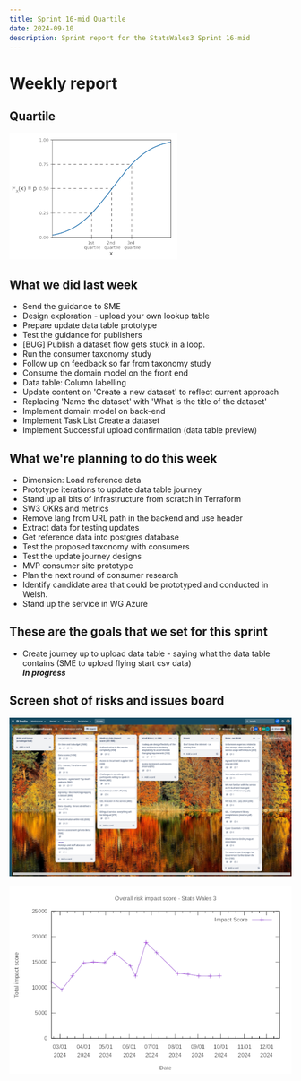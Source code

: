 ```yaml
---
title: Sprint 16-mid Quartile
date: 2024-09-10
description: Sprint report for the StatsWales3 Sprint 16-mid 
---
```


Weekly report
=============

Quartile
------------------------------

![Normal Quartile](NormalQuartile.png)

What we did last week
------------------------

- Send the guidance to SME
- Design exploration - upload your own lookup table
- Prepare update data table prototype
- Test the guidance for publishers
- [BUG] Publish a dataset flow gets stuck in a loop.
- Run the consumer taxonomy study
- Follow up on feedback so far from taxonomy study
- Consume the domain model on the front end
- Data table: Column labelling
- Update content on 'Create a new dataset' to reflect current approach
- Replacing 'Name the dataset' with 'What is the title of the dataset'
- Implement domain model on back-end
- Implement Task List Create a dataset
- Implement Successful upload confirmation (data table preview)

What we're planning to do this week
-----------------------------------

- Dimension: Load reference data 
- Prototype iterations to update data table journey
- Stand up all bits of infrastructure from scratch in Terraform
- SW3 OKRs and metrics 
- Remove lang from URL path in the backend and use header
- Extract data for testing updates
- Get reference data into postgres database
- Test the proposed taxonomy with consumers
- Test the update journey designs
- MVP consumer site prototype
- Plan the next round of consumer research
- Identify candidate area that could be prototyped and conducted in Welsh.
- Stand up the service in WG Azure


These are the goals that we set for this sprint
-----------------------------------------------

- Create journey up to upload data table - saying what the data table contains (SME to upload flying start csv data)  
<span class="badge bg-info">_**In progress**_</span>

Screen shot of risks and issues board
-------------------------------------

![Screenshot of risks and issues board](RisksBoard20240930.png)

![Chart of risk impact score](impact_score20240930.png)
